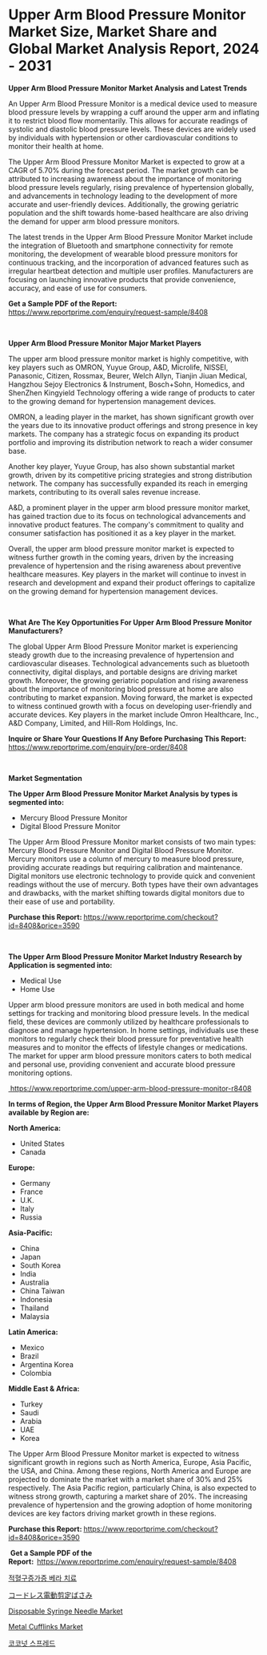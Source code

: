 <p><h1>Upper Arm Blood Pressure Monitor Market Size, Market Share and Global Market Analysis Report, 2024 - 2031</h1></p><p><strong>Upper Arm Blood Pressure Monitor Market Analysis and Latest Trends</strong></p>
<p><p>An Upper Arm Blood Pressure Monitor is a medical device used to measure blood pressure levels by wrapping a cuff around the upper arm and inflating it to restrict blood flow momentarily. This allows for accurate readings of systolic and diastolic blood pressure levels. These devices are widely used by individuals with hypertension or other cardiovascular conditions to monitor their health at home.</p><p>The Upper Arm Blood Pressure Monitor Market is expected to grow at a CAGR of 5.70% during the forecast period. The market growth can be attributed to increasing awareness about the importance of monitoring blood pressure levels regularly, rising prevalence of hypertension globally, and advancements in technology leading to the development of more accurate and user-friendly devices. Additionally, the growing geriatric population and the shift towards home-based healthcare are also driving the demand for upper arm blood pressure monitors.</p><p>The latest trends in the Upper Arm Blood Pressure Monitor Market include the integration of Bluetooth and smartphone connectivity for remote monitoring, the development of wearable blood pressure monitors for continuous tracking, and the incorporation of advanced features such as irregular heartbeat detection and multiple user profiles. Manufacturers are focusing on launching innovative products that provide convenience, accuracy, and ease of use for consumers.</p></p>
<p><strong>Get a Sample PDF of the Report:&nbsp;</strong> <a href="https://www.reportprime.com/enquiry/request-sample/8408">https://www.reportprime.com/enquiry/request-sample/8408</a></p>
<p>&nbsp;</p>
<p><strong>Upper Arm Blood Pressure Monitor Major Market Players</strong></p>
<p><p>The upper arm blood pressure monitor market is highly competitive, with key players such as OMRON, Yuyue Group, A&D, Microlife, NISSEI, Panasonic, Citizen, Rossmax, Beurer, Welch Allyn, Tianjin Jiuan Medical, Hangzhou Sejoy Electronics & Instrument, Bosch+Sohn, Homedics, and ShenZhen Kingyield Technology offering a wide range of products to cater to the growing demand for hypertension management devices.</p><p>OMRON, a leading player in the market, has shown significant growth over the years due to its innovative product offerings and strong presence in key markets. The company has a strategic focus on expanding its product portfolio and improving its distribution network to reach a wider consumer base.</p><p>Another key player, Yuyue Group, has also shown substantial market growth, driven by its competitive pricing strategies and strong distribution network. The company has successfully expanded its reach in emerging markets, contributing to its overall sales revenue increase.</p><p>A&D, a prominent player in the upper arm blood pressure monitor market, has gained traction due to its focus on technological advancements and innovative product features. The company's commitment to quality and consumer satisfaction has positioned it as a key player in the market.</p><p>Overall, the upper arm blood pressure monitor market is expected to witness further growth in the coming years, driven by the increasing prevalence of hypertension and the rising awareness about preventive healthcare measures. Key players in the market will continue to invest in research and development and expand their product offerings to capitalize on the growing demand for hypertension management devices.</p></p>
<p>&nbsp;</p>
<p><strong>What Are The Key Opportunities For Upper Arm Blood Pressure Monitor Manufacturers?</strong></p>
<p><p>The global Upper Arm Blood Pressure Monitor market is experiencing steady growth due to the increasing prevalence of hypertension and cardiovascular diseases. Technological advancements such as bluetooth connectivity, digital displays, and portable designs are driving market growth. Moreover, the growing geriatric population and rising awareness about the importance of monitoring blood pressure at home are also contributing to market expansion. Moving forward, the market is expected to witness continued growth with a focus on developing user-friendly and accurate devices. Key players in the market include Omron Healthcare, Inc., A&D Company, Limited, and Hill-Rom Holdings, Inc.</p></p>
<p><strong>Inquire or Share Your Questions If Any Before Purchasing This Report:</strong> <a href="https://www.reportprime.com/enquiry/pre-order/8408">https://www.reportprime.com/enquiry/pre-order/8408</a></p>
<p>&nbsp;</p>
<p><strong>Market Segmentation</strong></p>
<p><strong>The Upper Arm Blood Pressure Monitor Market Analysis by types is segmented into:</strong></p>
<p><ul><li>Mercury Blood Pressure Monitor</li><li>Digital Blood Pressure Monitor</li></ul></p>
<p><p>The Upper Arm Blood Pressure Monitor market consists of two main types: Mercury Blood Pressure Monitor and Digital Blood Pressure Monitor. Mercury monitors use a column of mercury to measure blood pressure, providing accurate readings but requiring calibration and maintenance. Digital monitors use electronic technology to provide quick and convenient readings without the use of mercury. Both types have their own advantages and drawbacks, with the market shifting towards digital monitors due to their ease of use and portability.</p></p>
<p><strong>Purchase this Report:&nbsp;</strong><a href="https://www.reportprime.com/checkout?id=8408&price=3590">https://www.reportprime.com/checkout?id=8408&price=3590</a></p>
<p>&nbsp;</p>
<p><strong>The Upper Arm Blood Pressure Monitor Market Industry Research by Application is segmented into:</strong></p>
<p><ul><li>Medical Use</li><li>Home Use</li></ul></p>
<p><p>Upper arm blood pressure monitors are used in both medical and home settings for tracking and monitoring blood pressure levels. In the medical field, these devices are commonly utilized by healthcare professionals to diagnose and manage hypertension. In home settings, individuals use these monitors to regularly check their blood pressure for preventative health measures and to monitor the effects of lifestyle changes or medications. The market for upper arm blood pressure monitors caters to both medical and personal use, providing convenient and accurate blood pressure monitoring options.</p></p>
<p><a href="https://www.reportprime.com/upper-arm-blood-pressure-monitor-r8408">&nbsp;https://www.reportprime.com/upper-arm-blood-pressure-monitor-r8408</a></p>
<p><strong>In terms of Region, the Upper Arm Blood Pressure Monitor Market Players available by Region are:</strong></p>
<p>
    <p> <strong> North America: </strong>
        <ul>
            <li>United States</li>
            <li>Canada</li>
        </ul>
        </p> 
    <p> <strong> Europe: </strong>
        <ul>
            <li>Germany</li>
            <li>France</li>
            <li>U.K.</li>
            <li>Italy</li>
            <li>Russia</li>
        </ul>
        </p> 
    <p> <strong> Asia-Pacific: </strong>
        <ul>
            <li>China</li>
            <li>Japan</li>
            <li>South Korea</li>
            <li>India</li>
            <li>Australia</li>
            <li>China Taiwan</li>
            <li>Indonesia</li>
            <li>Thailand</li>
            <li>Malaysia</li>
        </ul>
        </p> 
    <p> <strong> Latin America: </strong>
        <ul>
            <li>Mexico</li>
            <li>Brazil</li>
            <li>Argentina Korea</li>
            <li>Colombia</li>
        </ul>
        </p> 
    <p> <strong> Middle East & Africa: </strong>
        <ul>
            <li>Turkey</li>
            <li>Saudi</li>
            <li>Arabia</li>
            <li>UAE</li>
            <li>Korea</li>
        </ul>
    </p>
    </p>
<p><p>The Upper Arm Blood Pressure Monitor market is expected to witness significant growth in regions such as North America, Europe, Asia Pacific, the USA, and China. Among these regions, North America and Europe are projected to dominate the market with a market share of 30% and 25% respectively. The Asia Pacific region, particularly China, is also expected to witness strong growth, capturing a market share of 20%. The increasing prevalence of hypertension and the growing adoption of home monitoring devices are key factors driving market growth in these regions.</p></p>
<p><strong>Purchase this Report: </strong><a href="https://www.reportprime.com/checkout?id=8408&price=3590">https://www.reportprime.com/checkout?id=8408&price=3590</a></p>
<p>&nbsp;<strong>Get a Sample PDF of the Report:&nbsp;&nbsp;</strong><a href="https://www.reportprime.com/enquiry/request-sample/8408">https://www.reportprime.com/enquiry/request-sample/8408</a></p>
<p><strong></strong></p>
<p><p><a href="https://github.com/WilburKihn5676/Market-Research-Report-List-1/blob/main/404535573066.md">적혈구증가증 베라 치료</a></p><p><a href="https://github.com/EthanMorar2011/Market-Research-Report-List-1/blob/main/897424177298.md">コードレス電動剪定ばさみ</a></p><p><a href="https://github.com/Sarissaschmalingtr6fz2739/Market-Research-Report-List-2/blob/main/disposable-syringe-needle-market.md">Disposable Syringe Needle Market</a></p><p><a href="https://issuu.com/reportprime-2/docs/metal-cufflinks-market-size-2030.pptx">Metal Cufflinks Market</a></p><p><a href="https://github.com/vseigx30c9a1j/Market-Research-Report-List-2/blob/main/420505073065.md">코코넛 스프레드</a></p></p>